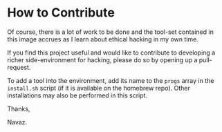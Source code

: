 # How to Contribute

Of course, there is a lot of work to be done and the tool-set contained in this
image accrues as I learn about ethical hacking in my own time.

If you find this project useful and would like to contribute to developing
a richer side-environment for hacking, please do so by opening up a
pull-request.

To add a tool into the environment, add its name to the `progs` array in the
`install.sh` script (if it is available on the homebrew repo).
Other installations may also be performed in this script.

Thanks,

Navaz.
